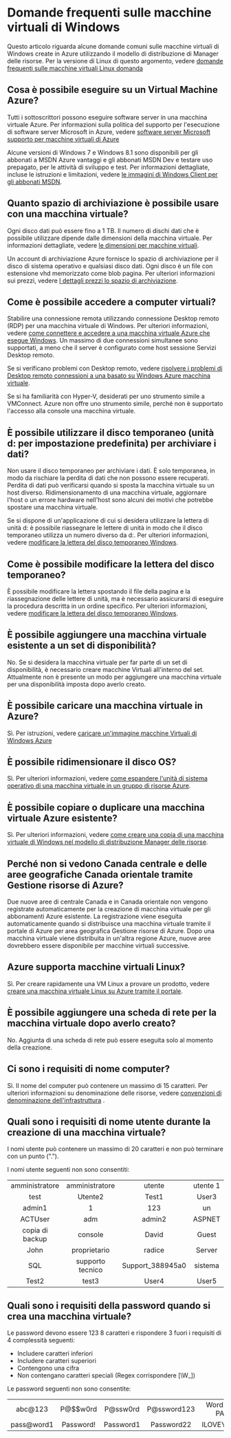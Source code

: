 <properties
    pageTitle="Domande frequenti su macchine virtuali di Windows | Microsoft Azure"
    description="Vengono fornite le risposte ad alcune domande comuni sulle macchine virtuali di Windows create con il modello di Manager delle risorse."
    services="virtual-machines-windows"
    documentationCenter=""
    authors="cynthn"
    manager="timlt"
    editor=""
    tags="azure-resource-management"/>

<tags
    ms.service="virtual-machines-windows"
    ms.workload="infrastructure-services"
    ms.tgt_pltfrm="vm-windows"
    ms.devlang="na"
    ms.topic="article"
    ms.date="08/16/2016"
    ms.author="cynthn"/>

# <a name="frequently-asked-question-about-windows-virtual-machines"></a>Domande frequenti sulle macchine virtuali di Windows 


Questo articolo riguarda alcune domande comuni sulle macchine virtuali di Windows create in Azure utilizzando il modello di distribuzione di Manager delle risorse. Per la versione di Linux di questo argomento, vedere [domande frequenti sulle macchine virtuali Linux domanda](virtual-machines-linux-faq.md)

## <a name="what-can-i-run-on-an-azure-vm"></a>Cosa è possibile eseguire su un Virtual Machine Azure?

Tutti i sottoscrittori possono eseguire software server in una macchina virtuale Azure. Per informazioni sulla politica del supporto per l'esecuzione di software server Microsoft in Azure, vedere [software server Microsoft supporto per macchine virtuali di Azure](https://support.microsoft.com/kb/2721672)

Alcune versioni di Windows 7 e Windows 8.1 sono disponibili per gli abbonati a MSDN Azure vantaggi e gli abbonati MSDN Dev e testare uso prepagato, per le attività di sviluppo e test. Per informazioni dettagliate, incluse le istruzioni e limitazioni, vedere [le immagini di Windows Client per gli abbonati MSDN](http://azure.microsoft.com/blog/2014/05/29/windows-client-images-on-azure/). 


## <a name="how-much-storage-can-i-use-with-a-virtual-machine"></a>Quanto spazio di archiviazione è possibile usare con una macchina virtuale?

Ogni disco dati può essere fino a 1 TB. Il numero di dischi dati che è possibile utilizzare dipende dalle dimensioni della macchina virtuale. Per informazioni dettagliate, vedere [le dimensioni per macchine virtuali](virtual-machines-windows-sizes.md).

Un account di archiviazione Azure fornisce lo spazio di archiviazione per il disco di sistema operativo e qualsiasi disco dati. Ogni disco è un file con estensione vhd memorizzato come blob pagina. Per ulteriori informazioni sui prezzi, vedere [I dettagli prezzi lo spazio di archiviazione](https://azure.microsoft.com/pricing/details/storage/).


## <a name="how-can-i-access-my-virtual-machine"></a>Come è possibile accedere a computer virtuali?

Stabilire una connessione remota utilizzando connessione Desktop remoto (RDP) per una macchina virtuale di Windows. Per ulteriori informazioni, vedere [come connettere e accedere a una macchina virtuale Azure che esegue Windows](virtual-machines-windows-connect-logon.md). Un massimo di due connessioni simultanee sono supportati, a meno che il server è configurato come host sessione Servizi Desktop remoto.  


Se si verificano problemi con Desktop remoto, vedere [risolvere i problemi di Desktop remoto connessioni a una basato su Windows Azure macchina virtuale](virtual-machines-windows-troubleshoot-rdp-connection.md). 

Se si ha familiarità con Hyper-V, desiderati per uno strumento simile a VMConnect. Azure non offre uno strumento simile, perché non è supportato l'accesso alla console una macchina virtuale.

## <a name="can-i-use-the-temporary-disk-the-d-drive-by-default-to-store-data"></a>È possibile utilizzare il disco temporaneo (unità d: per impostazione predefinita) per archiviare i dati?

Non usare il disco temporaneo per archiviare i dati. È solo temporanea, in modo da rischiare la perdita di dati che non possono essere recuperati. Perdita di dati può verificarsi quando si sposta la macchina virtuale su un host diverso. Ridimensionamento di una macchina virtuale, aggiornare l'host o un errore hardware nell'host sono alcuni dei motivi che potrebbe spostare una macchina virtuale.

Se si dispone di un'applicazione di cui si desidera utilizzare la lettera di unità d: è possibile riassegnare le lettere di unità in modo che il disco temporaneo utilizza un numero diverso da d:. Per ulteriori informazioni, vedere [modificare la lettera del disco temporaneo Windows](virtual-machines-windows-classic-change-drive-letter.md).

## <a name="how-can-i-change-the-drive-letter-of-the-temporary-disk"></a>Come è possibile modificare la lettera del disco temporaneo?

È possibile modificare la lettera spostando il file della pagina e la riassegnazione delle lettere di unità, ma è necessario assicurarsi di eseguire la procedura descritta in un ordine specifico. Per ulteriori informazioni, vedere [modificare la lettera del disco temporaneo Windows](virtual-machines-windows-classic-change-drive-letter.md).

## <a name="can-i-add-an-existing-vm-to-an-availability-set"></a>È possibile aggiungere una macchina virtuale esistente a un set di disponibilità?

No. Se si desidera la macchina virtuale per far parte di un set di disponibilità, è necessario creare macchine Virtuali all'interno del set. Attualmente non è presente un modo per aggiungere una macchina virtuale per una disponibilità imposta dopo averlo creato.

## <a name="can-i-upload-a-virtual-machine-to-azure"></a>È possibile caricare una macchina virtuale in Azure?

Sì. Per istruzioni, vedere [caricare un'immagine macchine Virtuali di Windows Azure](virtual-machines-windows-upload-image.md)

## <a name="can-i-resize-the-os-disk"></a>È possibile ridimensionare il disco OS?

Sì. Per ulteriori informazioni, vedere [come espandere l'unità di sistema operativo di una macchina virtuale in un gruppo di risorse Azure](virtual-machines-windows-expand-os-disk.md).

## <a name="can-i-copy-or-clone-an-existing-azure-vm"></a>È possibile copiare o duplicare una macchina virtuale Azure esistente?

Sì. Per ulteriori informazioni, vedere [come creare una copia di una macchina virtuale di Windows nel modello di distribuzione Manager delle risorse](virtual-machines-windows-vhd-copy.md).

## <a name="why-am-i-not-seeing-canada-central-and-canada-east-regions-through-azure-resource-manager"></a>Perché non si vedono Canada centrale e delle aree geografiche Canada orientale tramite Gestione risorse di Azure?

Due nuove aree di centrale Canada e in Canada orientale non vengono registrate automaticamente per la creazione di macchina virtuale per gli abbonamenti Azure esistente. La registrazione viene eseguita automaticamente quando si distribuisce una macchina virtuale tramite il portale di Azure per area geografica Gestione risorse di Azure. Dopo una macchina virtuale viene distribuita in un'altra regione Azure, nuove aree dovrebbero essere disponibile per macchine virtuali successive.

## <a name="does-azure-support-linux-vms"></a>Azure supporta macchine virtuali Linux?

Sì. Per creare rapidamente una VM Linux a provare un prodotto, vedere [creare una macchina virtuale Linux su Azure tramite il portale](virtual-machines-linux-quick-create-portal.md).

## <a name="can-i-add-a-nic-to-my-vm-after-its-created"></a>È possibile aggiungere una scheda di rete per la macchina virtuale dopo averlo creato?

No. Aggiunta di una scheda di rete può essere eseguita solo al momento della creazione.

## <a name="are-there-any-computer-name-requirements"></a>Ci sono i requisiti di nome computer?

Sì. Il nome del computer può contenere un massimo di 15 caratteri. Per ulteriori informazioni su denominazione delle risorse, vedere [convenzioni di denominazione dell'infrastruttura](virtual-machines-windows-infrastructure-naming-guidelines.md) .

## <a name="what-are-the-username-requirements-when-creating-a-vm"></a>Quali sono i requisiti di nome utente durante la creazione di una macchina virtuale?

I nomi utente può contenere un massimo di 20 caratteri e non può terminare con un punto ("."). 

I nomi utente seguenti non sono consentiti:

<table>
    <tr>
        <td style="text-align:center">amministratore </td><td style="text-align:center"> amministratore </td><td style="text-align:center"> utente </td><td style="text-align:center"> utente 1</td>
    </tr>
    <tr>
        <td style="text-align:center">test </td><td style="text-align:center"> Utente2 </td><td style="text-align:center"> Test1 </td><td style="text-align:center"> User3</td>
    </tr>
    <tr>
        <td style="text-align:center">admin1 </td><td style="text-align:center"> 1 </td><td style="text-align:center"> 123 </td><td style="text-align:center"> un</td>
    </tr>
    <tr>
        <td style="text-align:center">ACTUser  </td><td style="text-align:center"> adm </td><td style="text-align:center"> admin2 </td><td style="text-align:center"> ASPNET</td>
    </tr>
    <tr>
        <td style="text-align:center">copia di backup </td><td style="text-align:center"> console </td><td style="text-align:center"> David </td><td style="text-align:center"> Guest</td>
    </tr>
    <tr>
        <td style="text-align:center">John </td><td style="text-align:center"> proprietario </td><td style="text-align:center"> radice </td><td style="text-align:center"> Server</td>
    </tr>
    <tr>
        <td style="text-align:center">SQL </td><td style="text-align:center"> supporto tecnico </td><td style="text-align:center"> Support_388945a0 </td><td style="text-align:center"> sistema</td>
    </tr>
    <tr>
        <td style="text-align:center">Test2 </td><td style="text-align:center"> test3 </td><td style="text-align:center"> User4 </td><td style="text-align:center"> User5</td>
    </tr>
</table>

## <a name="what-are-the-password-requirements-when-creating-a-vm"></a>Quali sono i requisiti della password quando si crea una macchina virtuale?

Le password devono essere 123 8 caratteri e rispondere 3 fuori i requisiti di 4 complessità seguenti:

- Includere caratteri inferiori
- Includere caratteri superiori
- Contengono una cifra
- Non contengano caratteri speciali (Regex corrispondere [\W_])

Le password seguenti non sono consentite:

<table>
    <tr>
        <td style="text-align:center">abc@123</td><td style="text-align:center">P@$$w0rd</td><td style="text-align:center">P@ssw0rd</td><td style="text-align:center">P@ssword123</td><td style="text-align:center">Word $$ PA</td>
    </tr>
    <tr>
        <td style="text-align:center">pass@word1</td><td style="text-align:center">Password!</td><td style="text-align:center">Password1</td><td style="text-align:center">Password22</td><td style="text-align:center">ILOVEYOU!</td>
    </tr>
</table>
